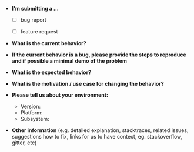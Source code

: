 * **I'm submitting a ...**
  - [ ] bug report
  - [ ] feature request


* **What is the current behavior?**



* **If the current behavior is a bug, please provide the steps to reproduce and if possible a minimal demo of the problem**



* **What is the expected behavior?**



* **What is the motivation / use case for changing the behavior?**



* **Please tell us about your environment:**

  - Version:
  - Platform:
  - Subsystem:


* **Other information** (e.g. detailed explanation, stacktraces, related issues, suggestions how to fix, links for us to have context, eg. stackoverflow, gitter, etc)